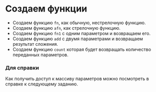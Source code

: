 # Создаем функции

 * Создаем функцию `fn`, как обычную, нестрелочную функцию.
 * Создаем функцию `afn`, как стрелочную функцию.
 * Создаем функцию `fn1` с одним параметром и возвращаем его.
 * Создаем функцию `add` с двумя параметрами и возвращаем результат сложения.
 * Создаем функцию `count` которая будет возвращать количество переданных параметров.

### Для справки

Как получить доступ к массиву параметров можно посмотреть в справке к следующему заданию.
